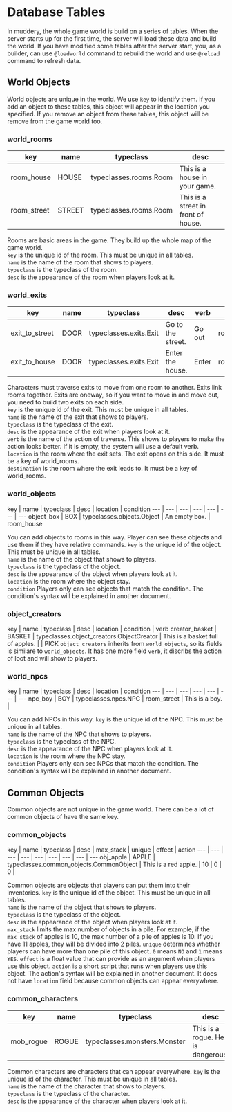# Database Tables

In muddery, the whole game world is build on a series of tables. When the server starts up for the first time, the server will load these data and build the world. If you have modified some tables after the server start, you, as a builder, can use `@loadworld` command to rebuild the world and use `@reload` command to refresh data.

## World Objects

World objects are unique in the world. We use `key` to identify them. If you add an object to these tables, this object will appear in the location you specified. If you remove an object from these tables, this object will be remove from the game world too.

### world_rooms
key | name | typeclass | desc
--- | --- | --- | ---
room_house | HOUSE | typeclasses.rooms.Room | This is a house in your game.
room_street | STREET | typeclasses.rooms.Room | This is a street in front of house.

Rooms are basic areas in the game. They build up the whole map of the game world.<br>
`key` is the unique id of the room. This must be unique in all tables.<br>
`name` is the name of the room that shows to players.<br>
`typeclass` is the typeclass of the room.<br>
`desc` is the appearance of the room when players look at it.

### world_exits
key | name | typeclass | desc | verb | location | destination
--- | --- | --- | --- | --- | --- | ---
exit_to_street | DOOR | typeclasses.exits.Exit | Go to the street. | Go out | room_house | room_street
exit_to_house | DOOR | typeclasses.exits.Exit | Enter the house. | Enter | room_street | room_house

Characters must traverse exits to move from one room to another. Exits link rooms together. Exits are oneway, so if you want to move in and move out, you need to build two exits on each side.<br>
`key` is the unique id of the exit. This must be unique in all tables.<br>
`name` is the name of the exit that shows to players.<br>
`typeclass` is the typeclass of the exit.<br>
`desc` is the appearance of the exit when players look at it.<br>
`verb` is the name of the action of traverse. This shows to players to make the action looks better. If it is empty, the system will use a default verb.<br>
`location` is the room where the exit sets. The exit opens on this side. It must be a key of world_rooms.<br>
`destination` is the room where the exit leads to. It must be a key of world_rooms.

### world_objects
key | name | typeclass | desc | location | condition
--- | --- | --- | --- | --- | --- | ---
object_box | BOX | typeclasses.objects.Object | An empty box. | room_house

You can add objects to rooms in this way. Player can see these objects and use them if they have relative commands.
`key` is the unique id of the object. This must be unique in all tables.<br>
`name` is the name of the object that shows to players.<br>
`typeclass` is the typeclass of the object.<br>
`desc` is the appearance of the object when players look at it.<br>
`location` is the room where the object stay.<br>
`condition` Players only can see objects that match the condition. The condition's syntax will be explained in another document.

### object_creators
key | name | typeclass | desc | location | condition | verb
creator_basket | BASKET | typeclasses.object_creators.ObjectCreator | This is a basket full of apples. | | PICK
`object_creators` inherits from `world_objects`, so its fields is similare to `world_objects`.
It has one more field `verb`, it discribs the action of loot and will show to players.

### world_npcs
key | name | typeclass | desc | location | condition
--- | --- | --- | --- | --- | --- | ---
npc_boy | BOY | typeclasses.npcs.NPC | room_street | This is a boy. | 

You can add NPCs in this way.
`key` is the unique id of the NPC. This must be unique in all tables.<br>
`name` is the name of the NPC that shows to players.<br>
`typeclass` is the typeclass of the NPC.<br>
`desc` is the appearance of the NPC when players look at it.<br>
`location` is the room where the NPC stay.<br>
`condition` Players only can see NPCs that match the condition. The condition's syntax will be explained in another document.

## Common Objects

Common objects are not unique in the game world. There can be a lot of common objects of have the same key.

### common_objects
key | name | typeclass | desc | max_stack | unique | effect | action
--- | --- | --- | --- | --- | --- | --- | --- | ---
obj_apple | APPLE | typeclasses.common_objects.CommonObject | This is a red apple. | 10 | 0 | 0 | 

Common objects are objects that players can put them into their inventories.
`key` is the unique id of the object. This must be unique in all tables.<br>
`name` is the name of the object that shows to players.<br>
`typeclass` is the typeclass of the object.<br>
`desc` is the appearance of the object when players look at it.<br>
`max_stack` limits the max number of objects in a pile. For example, if the `max_stack` of apples is 10, the max number of a pile of apples is 10. If you have 11 apples, they will be divided into 2 piles. 
`unique` determines whether players can have more than one pile of this object. `0` means `NO` and `1` means `YES`.
`effect` is a float value that can provide as an argument when players use this object.
`action` is a short script that runs when players use this object. The action's syntax will be explained in another document.
It does not have `location` field because common objects can appear everywhere. 

### common_characters
key | name | typeclass | desc
--- | --- | --- | ---
mob_rogue | ROGUE | typeclasses.monsters.Monster | This is a rogue. He is dangerous.

Common characters are characters that can appear everywhere.
`key` is the unique id of the character. This must be unique in all tables.<br>
`name` is the name of the character that shows to players.<br>
`typeclass` is the typeclass of the character.<br>
`desc` is the appearance of the character when players look at it.<br>